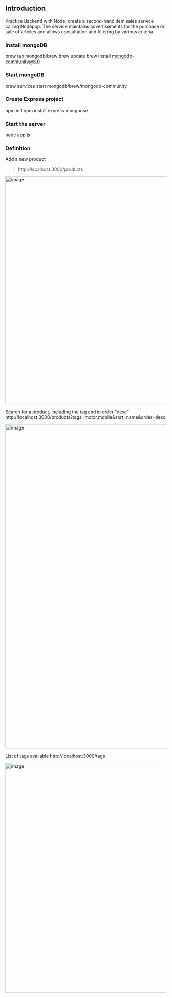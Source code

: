 ## Introduction
Practice Backend with Node, create a second-hand item sales service calling Nodepop. The service maintains advertisements for the purchase or sale of articles and allows consultation and filtering by various criteria.


### Install mongoDB
brew tap mongodb/brew
brew update
brew install mongodb-community@6.0


### Start mongoDB
brew services start mongodb/brew/mongodb-community


### Create Express project
npm init
npm install express mongoose

### Start the server
node app.js


### Definition
Add a new product

> http://localhost:3000/products

<img width="712" alt="image" src="https://user-images.githubusercontent.com/104854007/210420138-ea87db45-dd78-42a8-a108-e4149443c2d4.png">


Search for a product, including the tag and in order "desc"
http://localhost:3000/products?tags=motor,mobile&sort=name&order=desc

<img width="1012" alt="image" src="https://user-images.githubusercontent.com/104854007/210420438-fefbe7e1-3f18-4ce0-b147-177231bd6bd3.png">


List of tags available
http://localhost:3000/tags

<img width="718" alt="image" src="https://user-images.githubusercontent.com/104854007/210420618-7ba285ce-dd35-42b7-b502-58e033e852d2.png">
